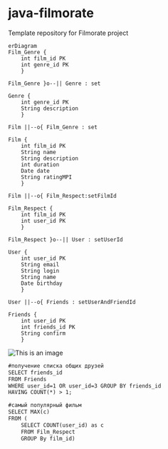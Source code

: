 # java-filmorate
Template repository for Filmorate project

```mermaid
erDiagram
Film_Genre {
    int film_id PK
    int genre_id PK
    }
    
Film_Genre }o--|| Genre : set
    
Genre {
    int genre_id PK
    String description
    }
    
Film ||--o{ Film_Genre : set
    
Film {
    int film_id PK
    String name
    String description
    int duration
    Date date
    String ratingMPI
    }
    
Film ||--o{ Film_Respect:setFilmId
    
Film_Respect {
    int film_id PK
    int user_id PK
    }
    
Film_Respect }o--|| User : setUserId
    
User {
    int user_id PK
    String email
    String login
    String name
    Date birthday
    }
    
User ||--o{ Friends : setUserAndFriendId
    
Friends {
    int user_id PK
    int friends_id PK
    String confirm
    }
```
![This is an image](https://github.com/RedStarMisha/java-filmorate/tree/add-friends-likes/src/main/resources/scheme.png?raw=true)

```markdown
#получение списка общих друзей
SELECT friends_id 
FROM Friends  
WHERE user_id=1 OR user_id=3 GROUP BY friends_id 
HAVING COUNT(*) > 1; 

```
```markdown
#самый популярный фильм
SELECT MAX(c) 
FROM (
    SELECT COUNT(user_id) as c 
    FROM Film_Respect 
    GROUP By film_id)
```